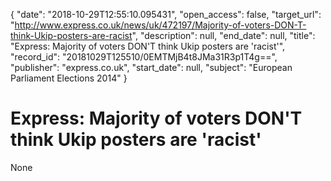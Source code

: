 {
  "date": "2018-10-29T12:55:10.095431", 
  "open_access": false, 
  "target_url": "http://www.express.co.uk/news/uk/472197/Majority-of-voters-DON-T-think-Ukip-posters-are-racist", 
  "description": null, 
  "end_date": null, 
  "title": "Express: Majority of voters DON'T think Ukip posters are 'racist'", 
  "record_id": "20181029T125510/0EMTMjB4t8JMa31R3p1T4g==", 
  "publisher": "express.co.uk", 
  "start_date": null, 
  "subject": "European Parliament Elections 2014"
}

# Express: Majority of voters DON'T think Ukip posters are 'racist'

None